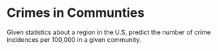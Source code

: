 # Crimes in Communties
Given statistics about a region in the U.S, predict the number of crime incidences per 100,000 in a given community.
